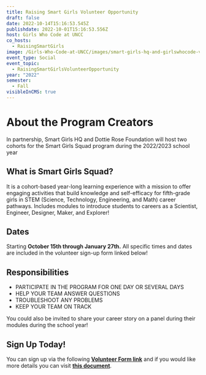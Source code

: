 ```yaml
---
title: Raising Smart Girls Volunteer Opportunity
draft: false
date: 2022-10-14T15:16:53.545Z
publishdate: 2022-10-01T15:16:53.556Z
host: Girls Who Code at UNCC
co_hosts:
  - RaisingSmartGirls
image: /Girls-Who-Code-at-UNCC/images/smart-girls-hq-and-girlswhocode-volunteer-collab.png
event_type: Social
event_topic:
  - RaisingSmartGirlsVolunteerOpportunity
year: "2022"
semester:
  - Fall
visibleInCMS: true
---
```

# **About the Program Creators**

In partnership, Smart Girls HQ and Dottie Rose Foundation will host two cohorts for the Smart Girls Squad program during the 2022/2023 school year

## W﻿hat is Smart Girls Squad?

It is a cohort-based year-long learning experience with a mission to offer engaging activities that build knowledge and self-efficacy for fifth-grade girls in STEM (Science, Technology, Engineering, and Math) career pathways. Includes modules to introduce students to careers as a Scientist, Engineer, Designer, Maker, and Explorer!

## **D﻿ates**

S﻿tarting **October 15th through January 27th.** All specific times and dates are included in the volunteer sign-up form linked below!

## **R﻿esponsibilities**

* PARTICIPATE IN THE PROGRAM FOR ONE DAY OR SEVERAL DAYS 
* HELP YOUR TEAM ANSWER QUESTIONS
* TROUBLESHOOT ANY PROBLEMS
* KEEP YOUR TEAM ON TRACK

You could also be invited to share your career story on a panel during their modules during the school year!

## S﻿ign Up Today!

You can sign up via the following **[Volunteer Form link](https://docs.google.com/forms/d/e/1FAIpQLSdSRsEfqwNqqQRoYgqZRpVwqwITzrxVQcAZS6YkcfmH9iKPXA/viewform)** and if you would like more details you can visit **[this document](https://drive.google.com/file/d/1K2Rs3lg9AqmLH3c00sQrwUmzVPN4bkMr/view?usp=sharing)**.
